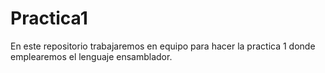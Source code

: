 # Practica1
En este repositorio trabajaremos en equipo para hacer la practica 1 donde emplearemos el lenguaje ensamblador. 
